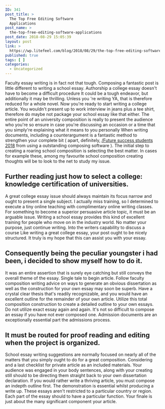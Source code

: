 ```yaml
---
ID: 341
post_title: >
  The Top Free Editing Software
  Applications
post_name: >
  the-top-free-editing-software-applications
post_date: 2018-08-29 15:05:39
layout: post
link: >
  https://wp.litefeel.com/blog/2018/08/29/the-top-free-editing-software-applications/
published: true
tags: [ ]
categories:
  - Uncategorized
---
```

<p>Faculty essay writing is in fact not that tough. Composing a fantastic post is little different to writing a school essay. Authorship a college essay doesn't have to become a difficult procedure It could be a tough endeavor, but additionally it may be thrilling. Unless you 're writing YA, that is therefore reduced for a whole novel. Now you're ready to start writing a college article. You wouldn't present up to work interview in jeans plus a tee shirt, therefore do maybe not package your school essay like that either. The entire point of an university composition is really to present the audience who you're so ensure in case you're discussing an occasion or a time that you simply're explaining what it means to you personally When writing documents, including a counterargument is a fantastic method to strengthen your complete bit ( apart, definitely, <a href="https://writingessayeast.com/future-success-students">/Future success students 2018</a> from using a outstanding composing software ). The initial step to creating a roaring school composition is selecting the best matter. In cases for example these, among my favourite school composition creating thoughts will be to look to the net to study my issue.</p> <h2>Further reading just how to select a college: knowledge certification of universities.</h2><p>A great college essay issue should always maintain its focus narrow and ought to present a single subject. I actually miss training, so I determined to execute a tiny online teaching with complimentary online writing classes. For something to become a superior persuasive article topic, it must be an arguable issue. Writing a school essay provides this kind of excellent training for people who move on in the industry world. No matter your purpose, just continue writing. Into the writers capability to discuss a course Like writing a great college essay, your post ought to be nicely structured. It truly is my hope that this can assist you with your essay.</p> <h2>Consequently being the peculiar youngster i had been, i decided to show myself how to do it.</h2><p>It was an entire assertion that is surely eye catching but still conveys the overall theme of the essay. Single tale to begin article. Follow faculty composition writing advice on ways to generate an obvious dissertation as well as the construction for your own essay may soon be superb. Have a crystal clear thesis that's readily recognizable, and you would have an excellent outline for the remainder of your own article. Utilize this total composition construction to create a detailed outline to your own essays. Do not utilize exact essay again and again. It's not so difficult to compose an essay if you have not ever composed one. Admission documents are an exceptionally essential part the admissions process.</p> <h2>It must be routed for proof reading and editing when the project is organized.</h2><p>School essay writing suggestions are normally focused on nearly all of the matters that you simply ought to do for a great composition. Considering and a last checklist for private article as an included materials. Your audience was engaged in your body sentences, along with your creating still should to be directing them straight back to your own dissertation declaration. If you would rather write a thriving article, you must compose an indepth outline first. The demonstration is essential whilst producing a write up. These essays aren't restricted to a particular country or region. Each part of the essay should to have a particular function. Your finale is just about the many significant component your article.</p>